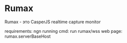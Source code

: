 # Rumax

Rumax - это CasperJS realtime capture monitor

requirements: ngn
running cmd: run rumax/wss
web page: rumax.serverBaseHost
